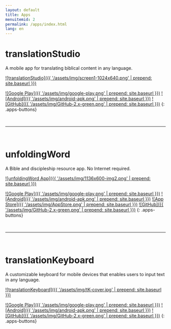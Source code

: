 ```yaml
---
layout: default
title: Apps
menuitemid: 2
permalink: /apps/index.html
lang: en
---
```


translationStudio 
=================

A mobile app for translating biblical content in any language.

[![translationStudio]({{ '/assets/img/screen1-1024x640.png' | prepend: site.baseurl }})](https://play.google.com/store/apps/details?id=com.translationstudio.androidapp)

[![Google Play]({{ '/assets/img/google-play.png' | prepend: site.baseurl }})](https://play.google.com/store/apps/details?id=com.translationstudio.androidapp)
[![Android]({{ '/assets/img/android-apk.png' | prepend: site.baseurl }})](https://api.unfoldingword.org/ts/apk/tS-latest.apk)
[![GitHub]({{ '/assets/img/GitHub-2.x-green.png' | prepend: site.baseurl }})](https://github.com/Door43/translationStudio2)
{: .apps-buttons}

 

* * * * *

 

unfoldingWord
=============

A Bible and discipleship resource app. No Internet required.

[![unfoldingWord App]({{ '/assets/img/1136x600-img2.png' | prepend: site.baseurl }})](https://play.google.com/store/apps/details?id=com.unfoldingword.androidapp)

[![Google Play]({{ '/assets/img/google-play.png' | prepend: site.baseurl }})](https://play.google.com/store/apps/details?id=com.unfoldingword.androidapp)
[![Android]({{ '/assets/img/android-apk.png' | prepend: site.baseurl }})](https://api.unfoldingword.org/obs/apk/uW-latest.apk)
[![App Store]({{ '/assets/img/AppStore.png' | prepend: site.baseurl }})](https://itunes.apple.com/us/app/unfoldingword/id925570688?mt=8)
[![GitHub]({{ '/assets/img/GitHub-2.x-green.png' | prepend: site.baseurl }})](https://github.com/unfoldingWord/uw-android)
{: .apps-buttons}

 

* * * * *

 

translationKeyboard
===================

A customizable keyboard for mobile devices that enables users to input text in any language.

[![translationKeyboard]({{ '/assets/img/tK-cover.jpg' | prepend: site.baseurl }})](https://play.google.com/store/apps/details?id=org.distantshoresmedia.translationkeyboard)

[![Google Play]({{ '/assets/img/google-play.png' | prepend: site.baseurl }})](https://play.google.com/store/apps/details?id=org.distantshoresmedia.translationkeyboard)
[![Android]({{ '/assets/img/android-apk.png' | prepend: site.baseurl }})](https://api.unfoldingword.org/tk/apk/tK-latest.apk)
[![GitHub]({{ '/assets/img/GitHub-2.x-green.png' | prepend: site.baseurl }})](https://github.com/Door43/translationKeyboard)
{: .apps-buttons}
